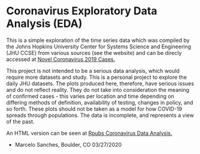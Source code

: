 # Coronavirus Exploratory Data Analysis (EDA)

This is a simple exploration of the time series data which was compiled by the Johns Hopkins University Center for Systems Science and Engineering (JHU CCSE) from various sources (see the website) and can be direcly accessed at [Novel Coronavirus 2019 Cases.](https://data.humdata.org/dataset/novel-coronavirus-2019-ncov-cases)

This project is not intended to be a serious data analysis, which would require more datasets and study. This is a personal project to explore the daily JHU datasets. The plots produced here, therefore, have serious issues and do not reflect reality. They do not take into consideration the meaning of confirmed cases - this varies per location and time depending on differing methods of definition, availability of testing, changes in policy, and so forth. These plots should not be taken as a model for how COVID-19 spreads through populations. The data is incomplete, and represents a view of the past.

An HTML version can be seen at [Rpubs Coronavirus Data Analysis.](https://rpubs.com/BigBangData/Coronavirus)

* Marcelo Sanches, Boulder, CO 03/27/2020
